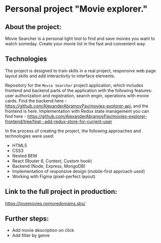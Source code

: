 # Personal project "Movie explorer."

## About the project:
Movie Searcher is a personal light tool to find and save movies you want to watch someday. Create your movie list in the fast and convenient way.

## Technologies
The project is designed to train skills in a real project, responsive web page layout skills and add interactivity to interface elements.

Repository for the `Movie Searcher` project application, which includes frontend and backend parts of the application with the following features: user authorization and registration, search engin, operations with movie cards. Find the backend here - https://github.com/AlexanderAbramovPav/movies-explorer-api, and the frontend is here. Implementation with Redux state management you can find here - https://github.com/AlexanderAbramovPav/movies-explorer-frontend/tree/feat--add-redux-store-for-current-user

In the process of creating the project, the following approaches and technologies were used:
* HTML5
* CSS3
* Nested BEM
* React (Router 6, Context, Custom hook)
* Backend (Node, Express, MongoDB)
* Implementation of responsive design (mobile-first approach used)
* Working with Figma (pixel-perfect layout)

## Link to the full project in production:
https://lovemovies.nomoredomains.sbs/

## Further steps:
* Add movie description on click
* Add filter by genre
